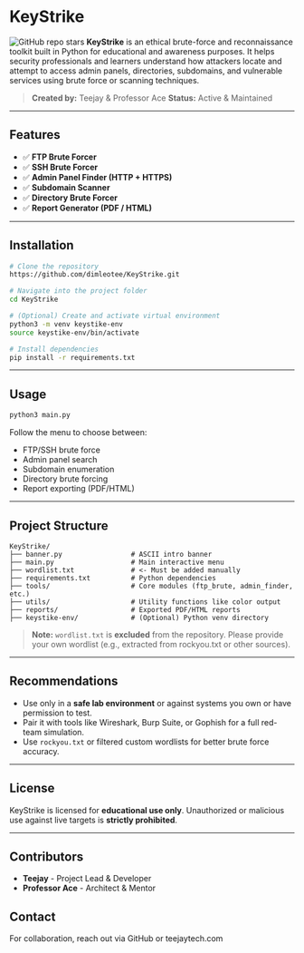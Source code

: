 # KeyStrike
![GitHub repo stars](https://img.shields.io/github/stars/dimleotee/KeyStrike?style=social)
**KeyStrike** is an ethical brute-force and reconnaissance toolkit built in Python for educational and awareness purposes. It helps security professionals and learners understand how attackers locate and attempt to access admin panels, directories, subdomains, and vulnerable services using brute force or scanning techniques.

> **Created by:** Teejay & Professor Ace
> **Status:** Active & Maintained

---

## Features

* ✅ **FTP Brute Forcer**
* ✅ **SSH Brute Forcer**
* ✅ **Admin Panel Finder (HTTP + HTTPS)**
* ✅ **Subdomain Scanner**
* ✅ **Directory Brute Forcer**
* ✅ **Report Generator (PDF / HTML)**

---

## Installation

```bash
# Clone the repository
https://github.com/dimleotee/KeyStrike.git

# Navigate into the project folder
cd KeyStrike

# (Optional) Create and activate virtual environment
python3 -m venv keystike-env
source keystike-env/bin/activate

# Install dependencies
pip install -r requirements.txt
```

---

## Usage

```bash
python3 main.py
```

Follow the menu to choose between:

* FTP/SSH brute force
* Admin panel search
* Subdomain enumeration
* Directory brute forcing
* Report exporting (PDF/HTML)

---

## Project Structure

```
KeyStrike/
├── banner.py                 # ASCII intro banner
├── main.py                   # Main interactive menu
├── wordlist.txt              # <- Must be added manually
├── requirements.txt          # Python dependencies
├── tools/                    # Core modules (ftp_brute, admin_finder, etc.)
├── utils/                    # Utility functions like color output
├── reports/                  # Exported PDF/HTML reports
├── keystike-env/             # (Optional) Python venv directory
```

> **Note:** `wordlist.txt` is **excluded** from the repository. Please provide your own wordlist (e.g., extracted from rockyou.txt or other sources).

---

## Recommendations

* Use only in a **safe lab environment** or against systems you own or have permission to test.
* Pair it with tools like Wireshark, Burp Suite, or Gophish for a full red-team simulation.
* Use `rockyou.txt` or filtered custom wordlists for better brute force accuracy.

---

## License

KeyStrike is licensed for **educational use only**. Unauthorized or malicious use against live targets is **strictly prohibited**.

---

## Contributors

* **Teejay** - Project Lead & Developer
* **Professor Ace** - Architect & Mentor


## Contact

For collaboration, reach out via GitHub or teejaytech.com
